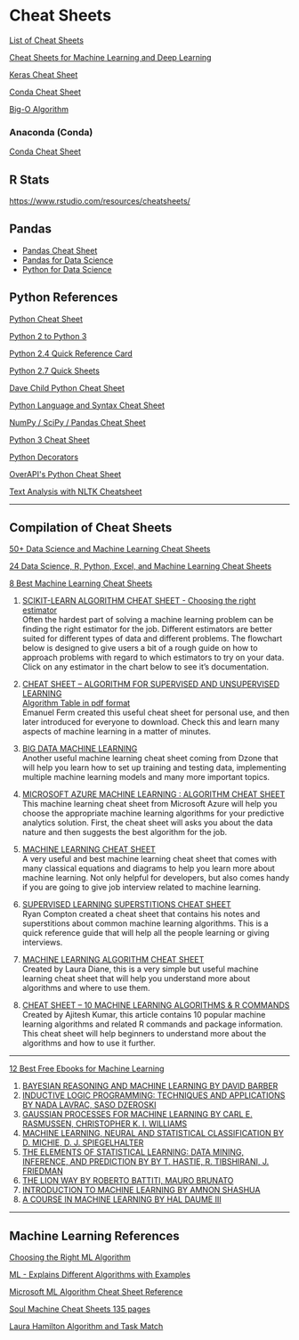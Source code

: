 # Cheat Sheets

[List of Cheat Sheets](https://unsupervisedmethods.com/cheat-sheet-of-machine-learning-and-python-and-math-cheat-sheets-a4afe4e791b6)

[Cheat Sheets for Machine Learning and Deep Learning](https://medium.com/@kailashahirwar/essential-cheat-sheets-for-machine-learning-and-deep-learning-researchers-efb6a8ebd2e5)

[Keras Cheat Sheet](https://s3.amazonaws.com/assets.datacamp.com/blog_assets/Keras_Cheat_Sheet_Python.pdf)

[Conda Cheat Sheet](https://conda.io/docs/_downloads/conda-cheatsheet.pdf)  

[Big-O Algorithm](http://bigocheatsheet.com/)

### Anaconda (Conda)
[Conda Cheat Sheet](https://conda.io/docs/_downloads/conda-cheatsheet.pdf)

## R Stats
https://www.rstudio.com/resources/cheatsheets/

## Pandas
* [Pandas Cheat Sheet](https://github.com/pandas-dev/pandas/blob/master/doc/cheatsheet/Pandas_Cheat_Sheet.pdf)
* [Pandas for Data Science](https://s3.amazonaws.com/assets.datacamp.com/blog_assets/PandasPythonForDataScience+(1).pdf)
* [Python for Data Science](https://s3.amazonaws.com/assets.datacamp.com/blog_assets/PythonForDataScience.pdf)


## Python References

[Python Cheat Sheet](https://s3.amazonaws.com/michael-kennedy/downloads/DM/python_cheat_sheet.pdf)

[Python 2 to Python 3](python2python3.pdf)

[Python 2.4 Quick Reference Card](http://www.cheat-sheets.org/saved-copy/PQRC-2.4-A4-latest.pdf)

[Python 2.7 Quick Sheets](http://www.astro.up.pt/~sousasag/Python_For_Astronomers/Python_qr.pdf)

[Dave Child Python Cheat Sheet](http://www.cheatography.com/davechild/cheat-sheets/python/pdf/)

[Python Language and Syntax Cheat Sheet](http://ddi.ifi.lmu.de/probestudium/2013/ws-i-3d-programmierung/tutorials/python-referenzkarte)

[NumPy / SciPy / Pandas Cheat Sheet](https://s3.amazonaws.com/quandl-static-content/Documents/Quandl+-+Pandas,+SciPy,+NumPy+Cheat+Sheet.pdf)

[Python 3 Cheat Sheet](https://perso.limsi.fr/pointal/_media/python:cours:mementopython3-english.pdf)

[Python Decorators](http://hairysun.com/downloads/DecoratorHandout.pdf)

[OverAPI's Python Cheat Sheet](http://overapi.com/python/)

[Text Analysis with NLTK Cheatsheet](https://blogs.princeton.edu/etc/files/2014/03/Text-Analysis-with-NLTK-Cheatsheet.pdf)

*****

## Compilation of Cheat Sheets

[50+ Data Science and Machine Learning Cheat Sheets](http://www.kdnuggets.com/2015/07/good-data-science-machine-learning-cheat-sheets.html)

[24 Data Science, R, Python, Excel, and Machine Learning Cheat Sheets](http://www.datasciencecentral.com/profiles/blogs/20-data-science-r-python-excel-and-machine-learning-cheat-sheets)

[8 Best Machine Learning Cheat Sheets](http://devzum.com/2015/06/best-machine-learning-cheat-sheets/)<br>
 1. [SCIKIT-LEARN ALGORITHM CHEAT SHEET - Choosing the right estimator](http://scikit-learn.org/stable/tutorial/machine_learning_map/)<br>
    Often the hardest part of solving a machine learning problem can be finding the right estimator for the job.
Different estimators are better suited for different types of data and different problems.
The flowchart below is designed to give users a bit of a rough guide on how to approach problems with regard to which estimators to try on your data.
Click on any estimator in the chart below to see it’s documentation.
 
 2. [CHEAT SHEET – ALGORITHM FOR SUPERVISED AND UNSUPERVISED LEARNING](http://eferm.com/machine-learning-cheat-sheet/)<br>
    [Algorithm Table in pdf format](http://eferm.com/wp-content/uploads/2011/05/cheat3.pdf)<br>
    Emanuel Ferm created this useful cheat sheet for personal use, and then later introduced for everyone to download. Check this and learn many aspects of machine learning in a matter of minutes.   
 
 3. [BIG DATA MACHINE LEARNING](https://dzone.com/refcardz/machine-learning-predictive)<br>
    Another useful machine learning cheat sheet coming from Dzone that will help you learn how to set up training and testing data, implementing multiple machine learning models and many more important topics.
 
 4. [MICROSOFT AZURE MACHINE LEARNING : ALGORITHM CHEAT SHEET](https://azure.microsoft.com/en-in/documentation/articles/machine-learning-algorithm-cheat-sheet/)<br>
    This machine learning cheat sheet from Microsoft Azure will help you choose the appropriate machine learning algorithms for your predictive analytics solution. First, the cheat sheet will asks you about the data nature and then suggests the best algorithm for the job. 
 
 5. [MACHINE LEARNING CHEAT SHEET](https://github.com/soulmachine/machine-learning-cheat-sheet)<br>
    A very useful and best machine learning cheat sheet that comes with many classical equations and diagrams to help you learn more about machine learning. Not only helpful for developers, but also comes handy if you are going to give job interview related to machine learning.
 
 
 6. [SUPERVISED LEARNING SUPERSTITIONS CHEAT SHEET](https://github.com/rcompton/ml_cheat_sheet)<br>
    Ryan Compton created a cheat sheet that contains his notes and superstitions about common machine learning algorithms. This is a quick reference guide that will help all the people learning or giving interviews.  
 7. [MACHINE LEARNING ALGORITHM CHEAT SHEET](http://www.lauradhamilton.com/machine-learning-algorithm-cheat-sheet)<br>
    Created by Laura Diane, this is a very simple but useful machine learning cheat sheet that will help you understand more about algorithms and where to use them.  

 8. [CHEAT SHEET – 10 MACHINE LEARNING ALGORITHMS & R COMMANDS](http://vitalflux.com/cheat-sheet-10-machine-learning-algorithms-r-commands/)<br>
    Created by Ajitesh Kumar, this article contains 10 popular machine learning algorithms and related R commands and package information. This cheat sheet will help beginners to understand more about the algorithms and how to use it further.  

*****

[12 Best Free Ebooks for Machine Learning](http://devzum.com/2015/05/best-free-machine-learning-ebooks/)  
 1. [BAYESIAN REASONING AND MACHINE LEARNING BY DAVID BARBER](http://www.e-booksdirectory.com/details.php?ebook=5283)
 2. [INDUCTIVE LOGIC PROGRAMMING: TECHNIQUES AND APPLICATIONS BY NADA LAVRAC, SASO DZEROSKI](http://www.e-booksdirectory.com/details.php?ebook=1105)
 3. [GAUSSIAN PROCESSES FOR MACHINE LEARNING BY CARL E. RASMUSSEN, CHRISTOPHER K. I. WILLIAMS](http://www.e-booksdirectory.com/details.php?ebook=1774)
 4. [MACHINE LEARNING, NEURAL AND STATISTICAL CLASSIFICATION BY D. MICHIE, D. J. SPIEGELHALTER](http://www.e-booksdirectory.com/details.php?ebook=1118)
 6. [THE ELEMENTS OF STATISTICAL LEARNING: DATA MINING, INFERENCE, AND PREDICTION BY BY T. HASTIE, R. TIBSHIRANI, J. FRIEDMAN](http://www.e-booksdirectory.com/details.php?ebook=3267)
 7. [THE LION WAY BY ROBERTO BATTITI, MAURO BRUNATO](http://www.e-booksdirectory.com/details.php?ebook=9395)
 8. [INTRODUCTION TO MACHINE LEARNING BY AMNON SHASHUA](http://www.e-booksdirectory.com/details.php?ebook=4493)
 9. [A COURSE IN MACHINE LEARNING BY HAL DAUME III](http://www.e-booksdirectory.com/details.php?ebook=9395)
  
 


*****

## Machine Learning References

[Choosing the Right ML Algorithm](http://scikit-learn.org/stable/tutorial/machine_learning_map/)

[ML - Explains Different Algorithms with Examples](https://dzone.com/refcardz/machine-learning-predictive)

[Microsoft ML Algorithm Cheat Sheet Reference ](https://azure.microsoft.com/en-in/documentation/articles/machine-learning-algorithm-cheat-sheet/)

[Soul Machine Cheat Sheets 135 pages](soulmachine_ml_135_pages.pdf)

[Laura Hamilton Algorithm and Task Match](http://www.lauradhamilton.com/machine-learning-algorithm-cheat-sheet)



